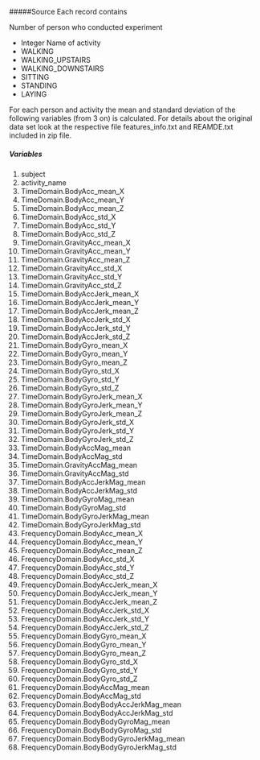 #####Source
Each record contains

Number of person who conducted experiment
- Integer
Name of activity
- WALKING
- WALKING_UPSTAIRS
- WALKING_DOWNSTAIRS
- SITTING
- STANDING
- LAYING

For each person and activity the mean and standard deviation of the following variables (from 3 on) is calculated.
For details about the original data set look at the respective file features_info.txt and REAMDE.txt included in zip file.


##### Variables
1. subject
2. activity_name
3. TimeDomain.BodyAcc_mean_X
4. TimeDomain.BodyAcc_mean_Y
5. TimeDomain.BodyAcc_mean_Z
6. TimeDomain.BodyAcc_std_X
7. TimeDomain.BodyAcc_std_Y
8. TimeDomain.BodyAcc_std_Z
9. TimeDomain.GravityAcc_mean_X
10. TimeDomain.GravityAcc_mean_Y
11. TimeDomain.GravityAcc_mean_Z
12. TimeDomain.GravityAcc_std_X
13. TimeDomain.GravityAcc_std_Y
14. TimeDomain.GravityAcc_std_Z
15. TimeDomain.BodyAccJerk_mean_X
16. TimeDomain.BodyAccJerk_mean_Y
17. TimeDomain.BodyAccJerk_mean_Z
18. TimeDomain.BodyAccJerk_std_X
19. TimeDomain.BodyAccJerk_std_Y
20. TimeDomain.BodyAccJerk_std_Z
21. TimeDomain.BodyGyro_mean_X
22. TimeDomain.BodyGyro_mean_Y
23. TimeDomain.BodyGyro_mean_Z
24. TimeDomain.BodyGyro_std_X
25. TimeDomain.BodyGyro_std_Y
26. TimeDomain.BodyGyro_std_Z
27. TimeDomain.BodyGyroJerk_mean_X
28. TimeDomain.BodyGyroJerk_mean_Y
29. TimeDomain.BodyGyroJerk_mean_Z
30. TimeDomain.BodyGyroJerk_std_X
31. TimeDomain.BodyGyroJerk_std_Y
32. TimeDomain.BodyGyroJerk_std_Z
33. TimeDomain.BodyAccMag_mean
34. TimeDomain.BodyAccMag_std
35. TimeDomain.GravityAccMag_mean
36. TimeDomain.GravityAccMag_std
37. TimeDomain.BodyAccJerkMag_mean
38. TimeDomain.BodyAccJerkMag_std
39. TimeDomain.BodyGyroMag_mean
40. TimeDomain.BodyGyroMag_std
41. TimeDomain.BodyGyroJerkMag_mean
42. TimeDomain.BodyGyroJerkMag_std
43. FrequencyDomain.BodyAcc_mean_X
44. FrequencyDomain.BodyAcc_mean_Y
45. FrequencyDomain.BodyAcc_mean_Z
46. FrequencyDomain.BodyAcc_std_X
47. FrequencyDomain.BodyAcc_std_Y
48. FrequencyDomain.BodyAcc_std_Z
49. FrequencyDomain.BodyAccJerk_mean_X
50. FrequencyDomain.BodyAccJerk_mean_Y
51. FrequencyDomain.BodyAccJerk_mean_Z
52. FrequencyDomain.BodyAccJerk_std_X
53. FrequencyDomain.BodyAccJerk_std_Y
54. FrequencyDomain.BodyAccJerk_std_Z
55. FrequencyDomain.BodyGyro_mean_X
56. FrequencyDomain.BodyGyro_mean_Y
57. FrequencyDomain.BodyGyro_mean_Z
58. FrequencyDomain.BodyGyro_std_X
59. FrequencyDomain.BodyGyro_std_Y
60. FrequencyDomain.BodyGyro_std_Z
61. FrequencyDomain.BodyAccMag_mean
62. FrequencyDomain.BodyAccMag_std
63. FrequencyDomain.BodyBodyAccJerkMag_mean
64. FrequencyDomain.BodyBodyAccJerkMag_std
65. FrequencyDomain.BodyBodyGyroMag_mean
66. FrequencyDomain.BodyBodyGyroMag_std
67. FrequencyDomain.BodyBodyGyroJerkMag_mean
68. FrequencyDomain.BodyBodyGyroJerkMag_std


